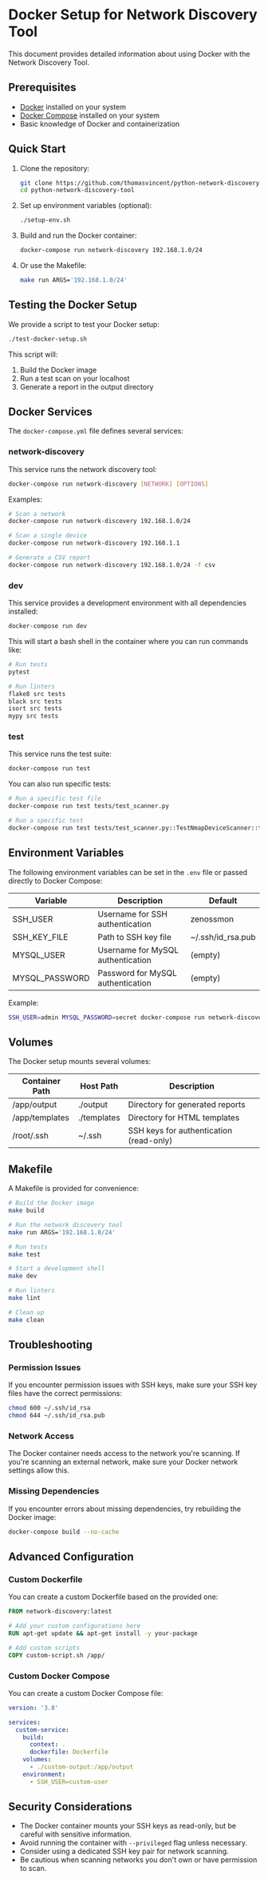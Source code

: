# Docker Setup for Network Discovery Tool

This document provides detailed information about using Docker with the Network Discovery Tool.

## Prerequisites

- [Docker](https://docs.docker.com/get-docker/) installed on your system
- [Docker Compose](https://docs.docker.com/compose/install/) installed on your system
- Basic knowledge of Docker and containerization

## Quick Start

1. Clone the repository:
   ```bash
   git clone https://github.com/thomasvincent/python-network-discovery-tool.git
   cd python-network-discovery-tool
   ```

2. Set up environment variables (optional):
   ```bash
   ./setup-env.sh
   ```

3. Build and run the Docker container:
   ```bash
   docker-compose run network-discovery 192.168.1.0/24
   ```

4. Or use the Makefile:
   ```bash
   make run ARGS='192.168.1.0/24'
   ```

## Testing the Docker Setup

We provide a script to test your Docker setup:

```bash
./test-docker-setup.sh
```

This script will:
1. Build the Docker image
2. Run a test scan on your localhost
3. Generate a report in the output directory

## Docker Services

The `docker-compose.yml` file defines several services:

### network-discovery

This service runs the network discovery tool:

```bash
docker-compose run network-discovery [NETWORK] [OPTIONS]
```

Examples:
```bash
# Scan a network
docker-compose run network-discovery 192.168.1.0/24

# Scan a single device
docker-compose run network-discovery 192.168.1.1

# Generate a CSV report
docker-compose run network-discovery 192.168.1.0/24 -f csv
```

### dev

This service provides a development environment with all dependencies installed:

```bash
docker-compose run dev
```

This will start a bash shell in the container where you can run commands like:

```bash
# Run tests
pytest

# Run linters
flake8 src tests
black src tests
isort src tests
mypy src tests
```

### test

This service runs the test suite:

```bash
docker-compose run test
```

You can also run specific tests:

```bash
# Run a specific test file
docker-compose run test tests/test_scanner.py

# Run a specific test
docker-compose run test tests/test_scanner.py::TestNmapDeviceScanner::test_scan_device
```

## Environment Variables

The following environment variables can be set in the `.env` file or passed directly to Docker Compose:

| Variable | Description | Default |
|----------|-------------|---------|
| SSH_USER | Username for SSH authentication | zenossmon |
| SSH_KEY_FILE | Path to SSH key file | ~/.ssh/id_rsa.pub |
| MYSQL_USER | Username for MySQL authentication | (empty) |
| MYSQL_PASSWORD | Password for MySQL authentication | (empty) |

Example:
```bash
SSH_USER=admin MYSQL_PASSWORD=secret docker-compose run network-discovery 192.168.1.0/24
```

## Volumes

The Docker setup mounts several volumes:

| Container Path | Host Path | Description |
|----------------|-----------|-------------|
| /app/output | ./output | Directory for generated reports |
| /app/templates | ./templates | Directory for HTML templates |
| /root/.ssh | ~/.ssh | SSH keys for authentication (read-only) |

## Makefile

A Makefile is provided for convenience:

```bash
# Build the Docker image
make build

# Run the network discovery tool
make run ARGS='192.168.1.0/24'

# Run tests
make test

# Start a development shell
make dev

# Run linters
make lint

# Clean up
make clean
```

## Troubleshooting

### Permission Issues

If you encounter permission issues with SSH keys, make sure your SSH key files have the correct permissions:

```bash
chmod 600 ~/.ssh/id_rsa
chmod 644 ~/.ssh/id_rsa.pub
```

### Network Access

The Docker container needs access to the network you're scanning. If you're scanning an external network, make sure your Docker network settings allow this.

### Missing Dependencies

If you encounter errors about missing dependencies, try rebuilding the Docker image:

```bash
docker-compose build --no-cache
```

## Advanced Configuration

### Custom Dockerfile

You can create a custom Dockerfile based on the provided one:

```dockerfile
FROM network-discovery:latest

# Add your custom configurations here
RUN apt-get update && apt-get install -y your-package

# Add custom scripts
COPY custom-script.sh /app/
```

### Custom Docker Compose

You can create a custom Docker Compose file:

```yaml
version: '3.8'

services:
  custom-service:
    build:
      context: .
      dockerfile: Dockerfile
    volumes:
      - ./custom-output:/app/output
    environment:
      - SSH_USER=custom-user
```

## Security Considerations

- The Docker container mounts your SSH keys as read-only, but be careful with sensitive information.
- Avoid running the container with `--privileged` flag unless necessary.
- Consider using a dedicated SSH key pair for network scanning.
- Be cautious when scanning networks you don't own or have permission to scan.
